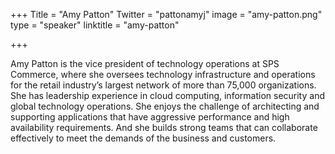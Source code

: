 +++
Title = "Amy Patton"
Twitter = "pattonamyj"
image = "amy-patton.png"
type = "speaker"
linktitle = "amy-patton"

+++

Amy Patton is the vice president of technology operations at SPS Commerce, where she oversees technology infrastructure and operations for the retail industry’s largest network of more than 75,000 organizations. She has leadership experience in cloud computing, information security and global technology operations. She enjoys the challenge of architecting and supporting applications that have aggressive performance and high availability requirements. And she builds strong teams that can collaborate effectively to meet the demands of the business and customers.

